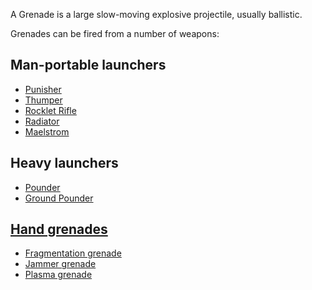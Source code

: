 A Grenade is a large slow-moving explosive projectile, usually ballistic.

Grenades can be fired from a number of weapons:

## Man-portable launchers

- [Punisher](../weapons/Punisher.md)
- [Thumper](../weapons/Thumper.md)
- [Rocklet Rifle](../weapons/Rocklet_Rifle.md)
- [Radiator](../weapons/Radiator.md)
- [Maelstrom](../weapons/Maelstrom.md)

## Heavy launchers

- [Pounder](../armor/Pounder.md)
- [Ground Pounder](../terminology/Ground_Pounder.md)

## [Hand grenades](../weapons/Hand_grenade.md)

- [Fragmentation grenade](../weapons/Fragmentation_grenade.md)
- [Jammer grenade](../weapons/Jammer_Grenade.md)
- [Plasma grenade](../weapons/Plasma_grenade.md)


